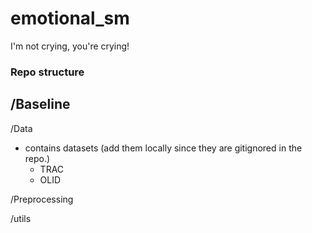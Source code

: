 # emotional_sm
I'm not crying, you're crying!



### Repo structure


/Baseline
- 


/Data
- contains datasets (add them locally since they are gitignored in the repo.)
  - TRAC
  - OLID

/Preprocessing


/utils

